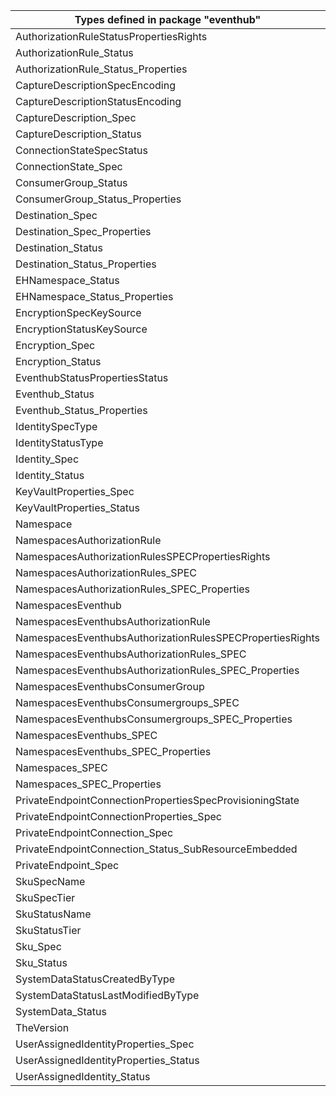 | Types defined in package "eventhub"                       | v1alpha1api20211101 |
|-----------------------------------------------------------|---------------------|
| AuthorizationRuleStatusPropertiesRights                   | v1alpha1api20211101 |
| AuthorizationRule_Status                                  | v1alpha1api20211101 |
| AuthorizationRule_Status_Properties                       | v1alpha1api20211101 |
| CaptureDescriptionSpecEncoding                            | v1alpha1api20211101 |
| CaptureDescriptionStatusEncoding                          | v1alpha1api20211101 |
| CaptureDescription_Spec                                   | v1alpha1api20211101 |
| CaptureDescription_Status                                 | v1alpha1api20211101 |
| ConnectionStateSpecStatus                                 | v1alpha1api20211101 |
| ConnectionState_Spec                                      | v1alpha1api20211101 |
| ConsumerGroup_Status                                      | v1alpha1api20211101 |
| ConsumerGroup_Status_Properties                           | v1alpha1api20211101 |
| Destination_Spec                                          | v1alpha1api20211101 |
| Destination_Spec_Properties                               | v1alpha1api20211101 |
| Destination_Status                                        | v1alpha1api20211101 |
| Destination_Status_Properties                             | v1alpha1api20211101 |
| EHNamespace_Status                                        | v1alpha1api20211101 |
| EHNamespace_Status_Properties                             | v1alpha1api20211101 |
| EncryptionSpecKeySource                                   | v1alpha1api20211101 |
| EncryptionStatusKeySource                                 | v1alpha1api20211101 |
| Encryption_Spec                                           | v1alpha1api20211101 |
| Encryption_Status                                         | v1alpha1api20211101 |
| EventhubStatusPropertiesStatus                            | v1alpha1api20211101 |
| Eventhub_Status                                           | v1alpha1api20211101 |
| Eventhub_Status_Properties                                | v1alpha1api20211101 |
| IdentitySpecType                                          | v1alpha1api20211101 |
| IdentityStatusType                                        | v1alpha1api20211101 |
| Identity_Spec                                             | v1alpha1api20211101 |
| Identity_Status                                           | v1alpha1api20211101 |
| KeyVaultProperties_Spec                                   | v1alpha1api20211101 |
| KeyVaultProperties_Status                                 | v1alpha1api20211101 |
| Namespace                                                 | v1alpha1api20211101 |
| NamespacesAuthorizationRule                               | v1alpha1api20211101 |
| NamespacesAuthorizationRulesSPECPropertiesRights          | v1alpha1api20211101 |
| NamespacesAuthorizationRules_SPEC                         | v1alpha1api20211101 |
| NamespacesAuthorizationRules_SPEC_Properties              | v1alpha1api20211101 |
| NamespacesEventhub                                        | v1alpha1api20211101 |
| NamespacesEventhubsAuthorizationRule                      | v1alpha1api20211101 |
| NamespacesEventhubsAuthorizationRulesSPECPropertiesRights | v1alpha1api20211101 |
| NamespacesEventhubsAuthorizationRules_SPEC                | v1alpha1api20211101 |
| NamespacesEventhubsAuthorizationRules_SPEC_Properties     | v1alpha1api20211101 |
| NamespacesEventhubsConsumerGroup                          | v1alpha1api20211101 |
| NamespacesEventhubsConsumergroups_SPEC                    | v1alpha1api20211101 |
| NamespacesEventhubsConsumergroups_SPEC_Properties         | v1alpha1api20211101 |
| NamespacesEventhubs_SPEC                                  | v1alpha1api20211101 |
| NamespacesEventhubs_SPEC_Properties                       | v1alpha1api20211101 |
| Namespaces_SPEC                                           | v1alpha1api20211101 |
| Namespaces_SPEC_Properties                                | v1alpha1api20211101 |
| PrivateEndpointConnectionPropertiesSpecProvisioningState  | v1alpha1api20211101 |
| PrivateEndpointConnectionProperties_Spec                  | v1alpha1api20211101 |
| PrivateEndpointConnection_Spec                            | v1alpha1api20211101 |
| PrivateEndpointConnection_Status_SubResourceEmbedded      | v1alpha1api20211101 |
| PrivateEndpoint_Spec                                      | v1alpha1api20211101 |
| SkuSpecName                                               | v1alpha1api20211101 |
| SkuSpecTier                                               | v1alpha1api20211101 |
| SkuStatusName                                             | v1alpha1api20211101 |
| SkuStatusTier                                             | v1alpha1api20211101 |
| Sku_Spec                                                  | v1alpha1api20211101 |
| Sku_Status                                                | v1alpha1api20211101 |
| SystemDataStatusCreatedByType                             | v1alpha1api20211101 |
| SystemDataStatusLastModifiedByType                        | v1alpha1api20211101 |
| SystemData_Status                                         | v1alpha1api20211101 |
| TheVersion                                                | v1alpha1api20211101 |
| UserAssignedIdentityProperties_Spec                       | v1alpha1api20211101 |
| UserAssignedIdentityProperties_Status                     | v1alpha1api20211101 |
| UserAssignedIdentity_Status                               | v1alpha1api20211101 |
